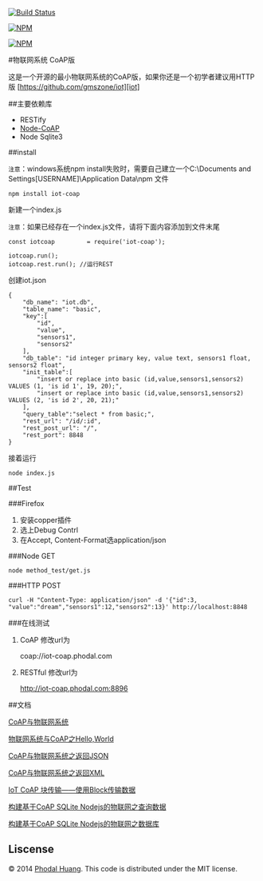 
[![Build Status](https://api.travis-ci.org/gmszone/iot-coap.png)](https://travis-ci.org/gmszone/iot-coap)


[![NPM](https://nodei.co/npm/iot-coap.png)](https://nodei.co/npm/iot-coap/)

[![NPM](https://nodei.co/npm-dl/iot-coap.png)](https://nodei.co/npm/iot-coap/)

#物联网系统 CoAP版

这是一个开源的最小物联网系统的CoAP版，如果你还是一个初学者建议用HTTP版 [https://github.com/gmszone/iot][iot]

##主要依赖库

 - RESTify
 - [Node-CoAP](https://github.com/mcollina/node-coap)
 - Node Sqlite3

##install

``注意``：windows系统npm install失败时，需要自己建立一个C:\Documents and Settings\[USERNAME]\Application Data\npm 文件
    
    npm install iot-coap

新建一个index.js

``注意``：如果已经存在一个index.js文件，请将下面内容添加到文件末尾

    const iotcoap         = require('iot-coap');

    iotcoap.run();
    iotcoap.rest.run(); //运行REST

创建iot.json

    {
        "db_name": "iot.db",
        "table_name": "basic",
        "key":[
            "id",
            "value",
            "sensors1",
            "sensors2"
        ],
        "db_table": "id integer primary key, value text, sensors1 float, sensors2 float",
        "init_table":[
            "insert or replace into basic (id,value,sensors1,sensors2) VALUES (1, 'is id 1', 19, 20);",
            "insert or replace into basic (id,value,sensors1,sensors2) VALUES (2, 'is id 2', 20, 21);"
        ],
        "query_table":"select * from basic;",
        "rest_url": "/id/:id",
        "rest_post_url": "/",
        "rest_port": 8848
    }

接着运行

    node index.js

##Test

###Firefox
    
1. 安装copper插件
2. 选上Debug Contrl
3. 在Accept, Content-Format选application/json

###Node GET
    
    node method_test/get.js
    
###HTTP POST
    
    curl -H "Content-Type: application/json" -d '{"id":3, "value":"dream","sensors1":12,"sensors2":13}' http://localhost:8848

###在线测试

1. CoAP
修改url为

    coap://iot-coap.phodal.com

2. RESTful
修改url为

    http://iot-coap.phodal.com:8896

##文档

[CoAP与物联网系统][basic]

[物联网系统与CoAP之Hello,World][hello]

[CoAP与物联网系统之返回JSON][returnjson]

[CoAP与物联网系统之返回XML][returnxml]

[IoT CoAP 块传输——使用Block传输数据][iotblock]

[构建基于CoAP SQLite Nodejs的物联网之查询数据][querydb]

[构建基于CoAP SQLite Nodejs的物联网之数据库][db]


## Liscense

© 2014 [Phodal Huang](http://www.phodal.com). This code is distributed under the MIT license.

[iot]: https://github.com/gmszone/iot
[basic]: http://www.phodal.com/blog/use-constrained-application-protocol-in-internet-of-things/
[hello]: http://www.phodal.com/blog/use-node-coap-create-a-coap-server/
[returnjson]: http://www.phodal.com/blog/use-coap-build-internet-of-things-return-json/
[querydb]: http://www.phodal.com/blog/use-node-coap-sqlite-create-a-coap-server-get-response/
[db]: http://www.phodal.com/blog/use-coap-nodejs-sqlite-build-iot/
[returnxml]: http://www.phodal.com/blog/use-jstoxml-convert-iot-coap-return-json/
[iotblock]: http://www.phodal.com/blog/use-coap-block-send-data-on-iot-coap/
